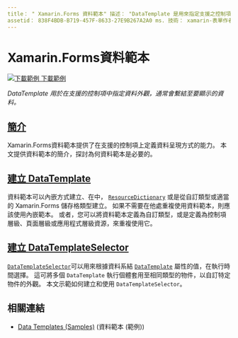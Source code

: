 ```yaml
---
title： " Xamarin.Forms 資料範本" 描述： "DataTemplate 是用來指定支援之控制項上的資料外觀，通常會系結至要顯示的資料。"
assetid： 838F4BDB-B719-457F-8633-27E9B267A2A0 ms. 技術： xamarin-表單作者： davidbritch ms. author： dabritch ms. 日期：09/11/2017 否-loc： [ Xamarin.Forms ， Xamarin.Essentials ]
---
```


# <a name="xamarinforms-data-templates"></a>Xamarin.Forms資料範本

[![下載範例 ](~/media/shared/download.png) 下載範例](https://docs.microsoft.com/samples/xamarin/xamarin-forms-samples/templates-datatemplates)

_DataTemplate 用於在支援的控制項中指定資料外觀，通常會繫結至要顯示的資料。_

## <a name="introduction"></a>[簡介](introduction.md)

Xamarin.Forms資料範本提供了在支援的控制項上定義資料呈現方式的能力。 本文提供資料範本的簡介，探討為何資料範本是必要的。

## <a name="creating-a-datatemplate"></a>[建立 DataTemplate](creating.md)

資料範本可以內嵌方式建立、在中， [`ResourceDictionary`](xref:Xamarin.Forms.ResourceDictionary) 或是從自訂類型或適當的 Xamarin.Forms 儲存格類型建立。 如果不需要在他處重複使用資料範本，則應該使用內嵌範本。 或者，您可以將資料範本定義為自訂類型，或是定義為控制項層級、頁面層級或應用程式層級資源，來重複使用它。

## <a name="creating-a-datatemplateselector"></a>[建立 DataTemplateSelector](selector.md)

[`DataTemplateSelector`](xref:Xamarin.Forms.DataTemplateSelector)可以用來根據資料系結 [`DataTemplate`](xref:Xamarin.Forms.DataTemplate) 屬性的值，在執行時間選擇。 這可將多個 `DataTemplate` 執行個體套用至相同類型的物件，以自訂特定物件的外觀。 本文示範如何建立和使用 `DataTemplateSelector`。

## <a name="related-links"></a>相關連結

- [Data Templates (Samples)](https://docs.microsoft.com/samples/xamarin/xamarin-forms-samples/templates-datatemplates) (資料範本 (範例))
